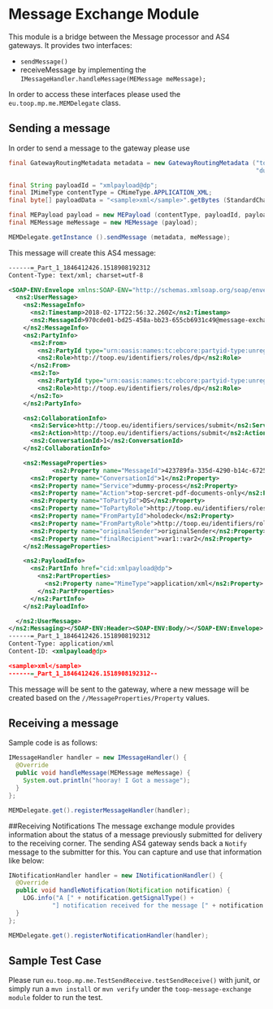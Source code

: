 # Message Exchange Module
This module is a bridge between the Message processor and AS4 gateways. It provides two interfaces:
* `sendMessage()`
* receiveMessage by implementing the `IMessageHandler.handleMessage(MEMessage meMessage);`

In order to access these interfaces please used the `eu.toop.mp.me.MEMDelegate` class.

## Sending a message

In order to send a message to the gateway please use 
```java
final GatewayRoutingMetadata metadata = new GatewayRoutingMetadata ("top-sercret-pdf-documents-only",
                                                                    "dummy-process", sampleEndpoint ());

final String payloadId = "xmlpayload@dp";
final IMimeType contentType = CMimeType.APPLICATION_XML;
final byte[] payloadData = "<sample>xml</sample>".getBytes (StandardCharsets.ISO_8859_1);

final MEPayload payload = new MEPayload (contentType, payloadId, payloadData);
final MEMessage meMessage = new MEMessage (payload);

MEMDelegate.getInstance ().sendMessage (metadata, meMessage);
```

This message will create this AS4 message:

```xml
------=_Part_1_1846412426.1518908192312
Content-Type: text/xml; charset=utf-8

<SOAP-ENV:Envelope xmlns:SOAP-ENV="http://schemas.xmlsoap.org/soap/envelope/"><SOAP-ENV:Header><ns2:Messaging xmlns:ns2="http://docs.oasis-open.org/ebxml-msg/ebms/v3.0/ns/core/200704/" xmlns:soapenv="http://www.w3.org/2003/05/soap-envelope" soapenv:mustUnderstand="true">
  <ns2:UserMessage>
    <ns2:MessageInfo>
      <ns2:Timestamp>2018-02-17T22:56:32.260Z</ns2:Timestamp>
      <ns2:MessageId>970cde01-bd25-458a-bb23-655cb6931c49@message-exchange.toop.eu</ns2:MessageId>
    </ns2:MessageInfo>
    <ns2:PartyInfo>
      <ns2:From>
        <ns2:PartyId type="urn:oasis:names:tc:ebcore:partyid-type:unregistered">message-exchange</ns2:PartyId>
        <ns2:Role>http://toop.eu/identifiers/roles/dp</ns2:Role>
      </ns2:From>
      <ns2:To>
        <ns2:PartyId type="urn:oasis:names:tc:ebcore:partyid-type:unregistered">holodeck</ns2:PartyId>
        <ns2:Role>http://toop.eu/identifiers/roles/dp</ns2:Role>
      </ns2:To>
    </ns2:PartyInfo>

    <ns2:CollaborationInfo>
      <ns2:Service>http://toop.eu/identifiers/services/submit</ns2:Service>
      <ns2:Action>http://toop.eu/identifiers/actions/submit</ns2:Action>
      <ns2:ConversationId>1</ns2:ConversationId>
    </ns2:CollaborationInfo>

    <ns2:MessageProperties>
            <ns2:Property name="MessageId">423789fa-335d-4290-b14c-67253a60f7c4@message-exchange.toop.eu</ns2:Property>
      <ns2:Property name="ConversationId">1</ns2:Property>
      <ns2:Property name="Service">dummy-process</ns2:Property>
      <ns2:Property name="Action">top-sercret-pdf-documents-only</ns2:Property>
      <ns2:Property name="ToPartyId">DS</ns2:Property>
      <ns2:Property name="ToPartyRole">http://toop.eu/identifiers/roles/dc</ns2:Property>
      <ns2:Property name="FromPartyId">holodeck</ns2:Property>
      <ns2:Property name="FromPartyRole">http://toop.eu/identifiers/roles/dp</ns2:Property>
      <ns2:Property name="originalSender">originalSender</ns2:Property>
      <ns2:Property name="finalRecipient">var1::var2</ns2:Property>
    </ns2:MessageProperties>

    <ns2:PayloadInfo>
      <ns2:PartInfo href="cid:xmlpayload@dp">
        <ns2:PartProperties>
          <ns2:Property name="MimeType">application/xml</ns2:Property>
        </ns2:PartProperties>
      </ns2:PartInfo>
    </ns2:PayloadInfo>

  </ns2:UserMessage>
</ns2:Messaging></SOAP-ENV:Header><SOAP-ENV:Body/></SOAP-ENV:Envelope>
------=_Part_1_1846412426.1518908192312
Content-Type: application/xml
Content-ID: <xmlpayload@dp>

<sample>xml</sample>
------=_Part_1_1846412426.1518908192312--
```

This message will be sent to the gateway, where a new message will be created based on the `//MessageProperties/Property` values.

## Receiving a message

Sample code is as follows:

```java
IMessageHandler handler = new IMessageHandler() {
  @Override
  public void handleMessage(MEMessage meMessage) {
    System.out.println("hooray! I Got a message");
  }
};

MEMDelegate.get().registerMessageHandler(handler);
```

##Receiving Notifications
The message exchange module provides information about the status of a message previously submitted for delivery to the receiving corner. The sending AS4 gateway sends back a `Notify` message to the submitter for this. You can capture and use that information like below:


```java
INotificationHandler handler = new INotificationHandler() {
  @Override
  public void handleNotification(Notification notification) {
    LOG.info("A [" + notification.getSignalType() +
            "] notification received for the message [" + notification.getRefToMessageID() + "]");
  }
};

MEMDelegate.get().registerNotificationHandler(handler);
```


## Sample Test Case

Please run `eu.toop.mp.me.TestSendReceive.testSendReceive()` with junit, or simply run a `mvn install` or `mvn verify` under the `toop-message-exchange module` folder to run the test.
